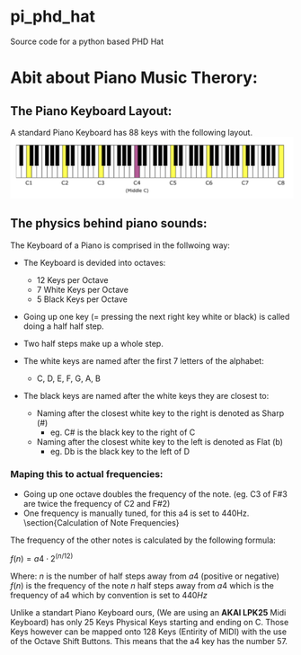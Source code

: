 # pi_phd_hat
Source code for a python based PHD Hat


# Abit about Piano Music Therory: 
## The Piano Keyboard Layout: 

A standard Piano Keyboard has 88 keys with the following layout.
![Piano Keyboard 88 Keys](assets/images/piano_keys_naming.png)

## The physics behind piano sounds:

The Keyboard of a Piano is comprised in the follwoing way:
- The Keyboard is devided into octaves: 
    - 12 Keys per Octave
    - 7 White Keys per Octave
    - 5 Black Keys per Octave

- Going up one key (= pressing the next right key white or black) is called doing a half half step.
- Two half steps make up a whole step.
- The white keys are named after the first 7 letters of the alphabet:
    - C, D, E, F, G, A, B
- The black keys are named after the white keys they are closest to:
    - Naming after the closest white key to the right is denoted as Sharp (#)
        - eg. C# is the black key to the right of C
    - Naming after the closest white key to the left is denoted as Flat (b)
        - eg. Db is the black key to the left of D
    

### Maping this to actual frequencies:

- Going up one octave doubles the frequency of the note. (eg. C3 of F#3 are twice the frequency of C2 and F#2)
- One frequency is manually tuned, for this a4 is set to 440Hz.
\section{Calculation of Note Frequencies}

The frequency of the other notes is calculated by the following formula:

$f(n) = a4 \cdot 2^{(n/12)}$

Where:
$n$ is the number of half steps away from $a4$ (positive or negative)
$f(n)$ is the frequency of the note $n$ half steps away from $a4$ which is the frequency of a4 which by convention is set to $440Hz$

Unlike a standart Piano Keyboard ours, (We are using an **AKAI LPK25** Midi Keyboard) has only 25 Keys Physical Keys starting and ending on C. Those Keys however can be mapped onto 128 Keys (Entirity of MIDI) with the use of the Octave Shift Buttons. This means that the a4 key has the number 57. 
